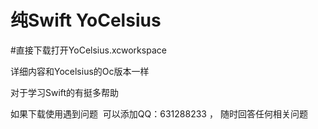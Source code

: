 # 纯Swift YoCelsius

#直接下载打开YoCelsius.xcworkspace

详细内容和Yocelsius的Oc版本一样

对于学习Swift的有挺多帮助

如果下载使用遇到问题  可以添加QQ：631288233 ， 随时回答任何相关问题
